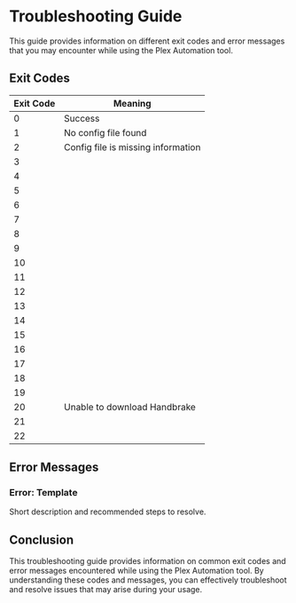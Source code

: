 # Troubleshooting Guide

This guide provides information on different exit codes and error messages that you may encounter while using the Plex Automation tool.

## Exit Codes

| Exit Code | Meaning                            |
| --------- | ---------------------------------- |
| 0         | Success                            |
| 1         | No config file found               |
| 2         | Config file is missing information |
| 3         |                                    |
| 4         |                                    |
| 5         |                                    |
| 6         |                                    |
| 7         |                                    |
| 8         |                                    |
| 9         |                                    |
| 10        |                                    |
| 11        |                                    |
| 12        |                                    |
| 13        |                                    |
| 14        |                                    |
| 15        |                                    |
| 16        |                                    |
| 17        |                                    |
| 18        |                                    |
| 19        |                                    |
| 20        | Unable to download Handbrake       |
| 21        |                                    |
| 22        |                                    |

## Error Messages

### Error: Template

Short description and recommended steps to resolve.

## Conclusion

This troubleshooting guide provides information on common exit codes and error messages encountered while using the Plex Automation tool. By understanding these codes and messages, you can effectively troubleshoot and resolve issues that may arise during your usage.
